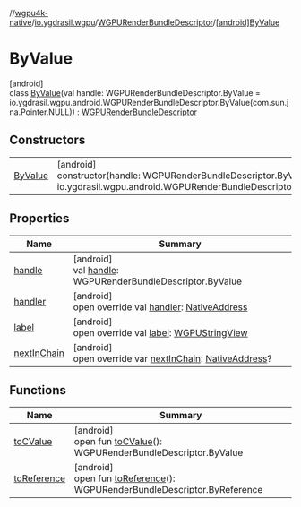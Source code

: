 //[wgpu4k-native](../../../../index.md)/[io.ygdrasil.wgpu](../../index.md)/[WGPURenderBundleDescriptor](../index.md)/[[android]ByValue](index.md)

# ByValue

[android]\
class [ByValue](index.md)(val handle: WGPURenderBundleDescriptor.ByValue = io.ygdrasil.wgpu.android.WGPURenderBundleDescriptor.ByValue(com.sun.jna.Pointer.NULL)) : [WGPURenderBundleDescriptor](../index.md)

## Constructors

| | |
|---|---|
| [ByValue](-by-value.md) | [android]<br>constructor(handle: WGPURenderBundleDescriptor.ByValue = io.ygdrasil.wgpu.android.WGPURenderBundleDescriptor.ByValue(com.sun.jna.Pointer.NULL)) |

## Properties

| Name | Summary |
|---|---|
| [handle](handle.md) | [android]<br>val [handle](handle.md): WGPURenderBundleDescriptor.ByValue |
| [handler](handler.md) | [android]<br>open override val [handler](handler.md): [NativeAddress](../../../ffi/-native-address/index.md) |
| [label](label.md) | [android]<br>open override val [label](label.md): [WGPUStringView](../../-w-g-p-u-string-view/index.md) |
| [nextInChain](next-in-chain.md) | [android]<br>open override var [nextInChain](next-in-chain.md): [NativeAddress](../../../ffi/-native-address/index.md)? |

## Functions

| Name | Summary |
|---|---|
| [toCValue](../[android]to-c-value.md) | [android]<br>open fun [toCValue](../[android]to-c-value.md)(): WGPURenderBundleDescriptor.ByValue |
| [toReference](../to-reference.md) | [android]<br>open fun [toReference](../to-reference.md)(): WGPURenderBundleDescriptor.ByReference |